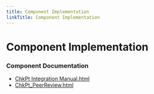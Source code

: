 ```yaml
---
title: Component Implementation
linkTitle: Component Implementation
---
```


# Component Implementation
### Component Documentation

- [ChkPt Integration Manual.html](doc/ChkPt%20Integration%20Manual.html)
- [ChkPt_PeerReview.html](doc/ChkPt_PeerReview.html)

